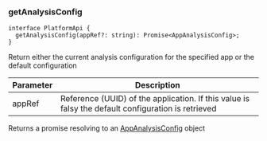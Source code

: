 ### getAnalysisConfig

```tsx
interface PlatformApi {
  getAnalysisConfig(appRef?: string): Promise<AppAnalysisConfig>;
}
```

Return either the current analysis configuration for the specified app or the default configuration

| Parameter | Description                                                                                        |
| --------- | -------------------------------------------------------------------------------------------------- |
| appRef    | Reference (UUID) of the application. If this value is falsy the default configuration is retrieved |

Returns a promise resolving to an [AppAnalysisConfig](#appanalysisconfig) object
